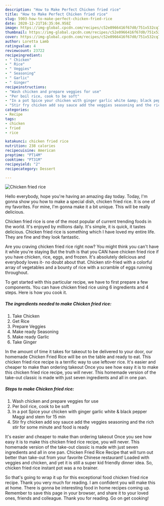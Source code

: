 ```yaml
---
description: "How to Make Perfect Chicken fried rice"
title: "How to Make Perfect Chicken fried rice"
slug: 5903-how-to-make-perfect-chicken-fried-rice
date: 2020-12-21T16:35:04.958Z
image: https://img-global.cpcdn.com/recipes/c52e0966416f67d0/751x532cq70/chicken-fried-rice-recipe-main-photo.jpg
thumbnail: https://img-global.cpcdn.com/recipes/c52e0966416f67d0/751x532cq70/chicken-fried-rice-recipe-main-photo.jpg
cover: https://img-global.cpcdn.com/recipes/c52e0966416f67d0/751x532cq70/chicken-fried-rice-recipe-main-photo.jpg
author: Loretta Lamb
ratingvalue: 4
reviewcount: 23722
recipeingredient:
- " Chicken"
- " Rice"
- " Veggies"
- " Seasoning"
- " Garlic"
- " Ginger"
recipeinstructions:
- "Wash chicken and prepare veggies for use"
- "Per boil rice, cook to be soft"
- "In a pot Spice your chicken with ginger garlic white &amp; black pepper Maggi and stem for 15 min"
- "Stir fry chicken add soy sauce add the veggies seasoning and the rich stir for some minute and food is ready"
categories:
- Recipe
tags:
- chicken
- fried
- rice

katakunci: chicken fried rice 
nutrition: 238 calories
recipecuisine: American
preptime: "PT14M"
cooktime: "PT31M"
recipeyield: "2"
recipecategory: Dessert

---
```



![Chicken fried rice](https://img-global.cpcdn.com/recipes/c52e0966416f67d0/751x532cq70/chicken-fried-rice-recipe-main-photo.jpg)

Hello everybody, hope you're having an amazing day today. Today, I'm gonna show you how to make a special dish, chicken fried rice. It is one of my favorites. For mine, I'm gonna make it a bit unique. This will be really delicious.

Chicken fried rice is one of the most popular of current trending foods in the world. It's enjoyed by millions daily. It's simple, it is quick, it tastes delicious. Chicken fried rice is something which I have loved my entire life. They are fine and they look fantastic.

Are you craving chicken fried rice right now? You might think you can&#39;t have it while you&#39;re staying But the truth is that you CAN have chicken fried rice if you have chicken, rice, eggs, and frozen. It&#39;s absolutely delicious and everybody loves it- no doubt about that. Chicken stir-fried with a colorful array of vegetables and a bounty of rice with a scramble of eggs running throughout.


To get started with this particular recipe, we have to first prepare a few components. You can have chicken fried rice using 6 ingredients and 4 steps. Here is how you cook it.

<!--inarticleads1-->

##### The ingredients needed to make Chicken fried rice:

1. Take  Chicken
1. Get  Rice
1. Prepare  Veggies
1. Make ready  Seasoning
1. Make ready  Garlic
1. Take  Ginger


In the amount of time it takes for takeout to be delivered to your door, our homemade Chicken Fried Rice will be on the table and ready to eat. This chicken fried rice recipe is a terrific way to use leftover rice. It&#39;s easier and cheaper to make than ordering takeout Once you see how easy it is to make this chicken fried rice recipe, you will never. This homemade version of the take-out classic is made with just seven ingredients and all in one pan. 

<!--inarticleads2-->

##### Steps to make Chicken fried rice:

1. Wash chicken and prepare veggies for use
1. Per boil rice, cook to be soft
1. In a pot Spice your chicken with ginger garlic white &amp; black pepper Maggi and stem for 15 min
1. Stir fry chicken add soy sauce add the veggies seasoning and the rich stir for some minute and food is ready


It&#39;s easier and cheaper to make than ordering takeout Once you see how easy it is to make this chicken fried rice recipe, you will never. This homemade version of the take-out classic is made with just seven ingredients and all in one pan. Chicken Fried Rice Recipe that will turn out better than take-out from your favorite Chinese restaurant! Loaded with veggies and chicken, and yet it is still a super kid friendly dinner idea. So, chicken fried rice instant pot was a no brainer. 

So that's going to wrap it up for this exceptional food chicken fried rice recipe. Thank you very much for reading. I am confident you will make this at home. There is gonna be interesting food in home recipes coming up. Remember to save this page in your browser, and share it to your loved ones, friends and colleague. Thank you for reading. Go on get cooking!
